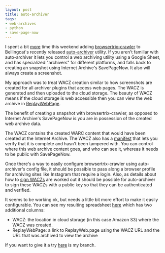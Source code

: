 ```yaml
---
layout: post
title: auto-archiver
tags:
- web-archives
- python
- save-page-now
---
```


I spent a bit [more](https://inkdroid.org/2022/09/24/pdfs/) time this weekend adding [browsertrix-crawler](https://github.com/webrecorder/browsertrix-crawler) to Bellingcat's recently released [auto-archiver](https://www.bellingcat.com/resources/2022/09/22/preserve-vital-online-content-with-bellingcats-auto-archiver-tool/) utility. If you aren't familiar with auto-archiver it lets you control a web archiving utility using a Google Sheet, and has specialized "archivers" for different platforms, and falls back to creating an snapshot using Internet Archive's SavePageNow. It also will always create a screenshot.

My approach was to treat WACZ creation similar to how screenshots are created for all archiver plugins that access web pages. The WACZ is generated and then uploaded to the cloud storage. The beauty of WACZ means if the cloud storage is web accessible then you can view the web archive in [ReplayWebPage](https://replayweb.page). 

The benefit of creating a snapshot with browsertrix-crawler, as opposed to Internet Archive's SavePageNow is you are in possession of the created web archive data.

The WACZ contains the created WARC content that would have been created at the Internet Archive. The WACZ also has a [manifest](https://specs.webrecorder.net/wacz/1.1.1/#datapackage-json) that lets you verify that it is complete and hasn't been tampered with. You can control where this web archive content goes, and who can see it, whereas it needs to be public with SavePageNow.

Once there's a way to easily configure browsertrix-crawler using auto-archiver's config file, it should be possible to pass along a browser profile for archiving sites like Instagram that require a login. Also, as details about how to [sign WACZs](https://specs.webrecorder.net/wacz-auth/0.1.0/) are worked out it should be possible for auto-archiver to sign these WACZs with a public key so that they can be authenticated and verified.

It seems to be working ok, but needs a little bit more effort to make it easily configurable. You can see my resulting spreadsheet [here](https://docs.google.com/spreadsheets/d/1Tk-iJWzT9Sx2-YccuPttL9HcMdZEnhv_OR7Bc6tfeu8/edit#gid=0) which has two additional columns:

- WACZ: the location in cloud storage (in this case Amazon S3) where the WACZ was created.
- ReplayWebPage: a link to ReplayWeb.page using the WACZ URL and the URL that was archived to view the archive

If you want to give it a try [here](https://github.com/edsu/auto-archiver/tree/browsertrix-crawler) is my branch.
